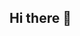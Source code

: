 ## Hi there 👋
 <p align="center">
  <img src="https://readme-typing-svg.herokuapp.com?[![Typing SVG](https://readme-typing-svg.herokuapp.com?font=Fira+Code&pause=1000&color=07C800&width=300&height=100&lines=sudo+su+Passw0rd;Cybersecurity+Specialist)](https://git.io/typing-svg)
</p>
[![My Skills](https://skillicons.dev/icons?i=js,html,css,kali,linux,mysql,py)](https://skillicons.dev)
         

        
